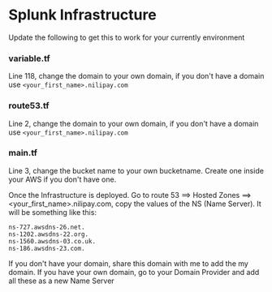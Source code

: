# Splunk Infrastructure 
Update the following to get this to work for your currently environment

### variable.tf
Line 118, change the domain to your own domain, if you don't have a domain use 
``` <your_first_name>.nilipay.com  ```

### route53.tf
Line 2, change the domain to your own domain, if you don't have a domain use 
``` <your_first_name>.nilipay.com  ```

### main.tf
Line 3, change the bucket name to your own bucketname. Create one inside your AWS if you don't have one.

Once the Infrastructure is deployed. 
Go to route 53 ==> Hosted Zones ==> <your_first_name>.nilipay.com, 
copy the values of the NS (Name Server). It will be something like this:

```
ns-727.awsdns-26.net.
ns-1202.awsdns-22.org.
ns-1560.awsdns-03.co.uk.
ns-186.awsdns-23.com.
```


If you don't have your domain, share this domain with me to add the my domain.
If you have your own domain, go to your Domain Provider and add all these as a new Name Server